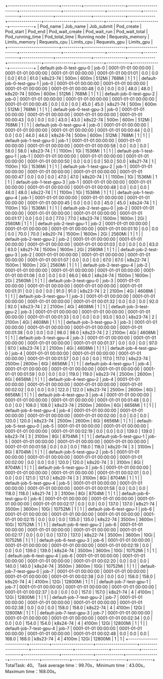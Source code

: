 +--------------------------+----------+---------------------+---------------------+---------------------+---------------------+-----------------+--------------+----------------+------------------+----------------+--------------+-----------------+---------------+--------------+------------+--------------+------------+
|         Pod_name         | Job_name |      Job_submit     |      Pod_create     |      Pod_start      |       Pod_end       | Pod_wait_create | Pod_wait_run | Pod_wait_total | Pod_running_time | Pod_total_time | Running node | Requests_memory | Limits_memory | Requests_cpu | Limits_cpu | Requests_gpu | Limits_gpu |
+--------------------------+----------+---------------------+---------------------+---------------------+---------------------+-----------------+--------------+----------------+------------------+----------------+--------------+-----------------+---------------+--------------+------------+--------------+------------+
| default-job-0-test-gpu-0 |  job-0   | 0001-01-01 00:00:00 | 0001-01-01 00:00:00 | 0001-01-01 00:00:00 | 0001-01-01 00:01:01 |       0.0       |     0.0      |      0.0       |       61.0       |      61.0      |   k8s23-74   |       500m      |      600m     |    512Mi     |   768Mi    |      1       |     1      |
| default-job-0-test-gpu-1 |  job-0   | 0001-01-01 00:00:00 | 0001-01-01 00:00:00 | 0001-01-01 00:00:00 | 0001-01-01 00:00:48 |       0.0       |     0.0      |      0.0       |       48.0       |      48.0      |   k8s20-74   |       500m      |      600m     |    512Mi     |   768Mi    |      1       |     1      |
| default-job-0-test-gpu-2 |  job-0   | 0001-01-01 00:00:00 | 0001-01-01 00:00:00 | 0001-01-01 00:00:00 | 0001-01-01 00:00:45 |       0.0       |     0.0      |      0.0       |       45.0       |      45.0      |   k8s21-74   |       500m      |      600m     |    512Mi     |   768Mi    |      1       |     1      |
| default-job-0-test-gpu-3 |  job-0   | 0001-01-01 00:00:00 | 0001-01-01 00:00:00 | 0001-01-01 00:00:00 | 0001-01-01 00:00:43 |       0.0       |     0.0      |      0.0       |       43.0       |      43.0      |   k8s22-74   |       500m      |      600m     |    512Mi     |   768Mi    |      1       |     1      |
| default-job-0-test-gpu-4 |  job-0   | 0001-01-01 00:00:00 | 0001-01-01 00:00:00 | 0001-01-01 00:00:00 | 0001-01-01 00:00:44 |       0.0       |     0.0      |      0.0       |       44.0       |      44.0      |   k8s24-74   |       500m      |      600m     |    512Mi     |   768Mi    |      1       |     1      |
| default-job-1-test-gpu-0 |  job-1   | 0001-01-01 00:00:00 | 0001-01-01 00:00:00 | 0001-01-01 00:00:00 | 0001-01-01 00:00:58 |       0.0       |     0.0      |      0.0       |       58.0       |      58.0      |   k8s23-74   |        1        |     1100m     |     1Gi      |   1536Mi   |      1       |     1      |
| default-job-1-test-gpu-1 |  job-1   | 0001-01-01 00:00:00 | 0001-01-01 00:00:00 | 0001-01-01 00:00:00 | 0001-01-01 00:00:50 |       0.0       |     0.0      |      0.0       |       50.0       |      50.0      |   k8s21-74   |        1        |     1100m     |     1Gi      |   1536Mi   |      1       |     1      |
| default-job-1-test-gpu-2 |  job-1   | 0001-01-01 00:00:00 | 0001-01-01 00:00:00 | 0001-01-01 00:00:00 | 0001-01-01 00:00:47 |       0.0       |     0.0      |      0.0       |       47.0       |      47.0      |   k8s20-74   |        1        |     1100m     |     1Gi      |   1536Mi   |      1       |     1      |
| default-job-1-test-gpu-3 |  job-1   | 0001-01-01 00:00:00 | 0001-01-01 00:00:00 | 0001-01-01 00:00:00 | 0001-01-01 00:00:48 |       0.0       |     0.0      |      0.0       |       48.0       |      48.0      |   k8s22-74   |        1        |     1100m     |     1Gi      |   1536Mi   |      1       |     1      |
| default-job-1-test-gpu-4 |  job-1   | 0001-01-01 00:00:00 | 0001-01-01 00:00:00 | 0001-01-01 00:00:00 | 0001-01-01 00:00:45 |       0.0       |     0.0      |      0.0       |       45.0       |      45.0      |   k8s24-74   |        1        |     1100m     |     1Gi      |   1536Mi   |      1       |     1      |
| default-job-2-test-gpu-0 |  job-2   | 0001-01-01 00:00:00 | 0001-01-01 00:00:00 | 0001-01-01 00:00:00 | 0001-01-01 00:01:17 |       0.0       |     0.0      |      0.0       |       77.0       |      77.0      |   k8s23-74   |      1500m      |     1600m     |     2Gi      |   2560Mi   |      1       |     1      |
| default-job-2-test-gpu-1 |  job-2   | 0001-01-01 00:00:00 | 0001-01-01 00:00:00 | 0001-01-01 00:00:00 | 0001-01-01 00:01:10 |       0.0       |     0.0      |      0.0       |       70.0       |      70.0      |   k8s20-74   |      1500m      |     1600m     |     2Gi      |   2560Mi   |      1       |     1      |
| default-job-2-test-gpu-2 |  job-2   | 0001-01-01 00:00:00 | 0001-01-01 00:00:00 | 0001-01-01 00:00:00 | 0001-01-01 00:01:03 |       0.0       |     0.0      |      0.0       |       63.0       |      63.0      |   k8s21-74   |      1500m      |     1600m     |     2Gi      |   2560Mi   |      1       |     1      |
| default-job-2-test-gpu-3 |  job-2   | 0001-01-01 00:00:00 | 0001-01-01 00:00:00 | 0001-01-01 00:00:00 | 0001-01-01 00:01:07 |       0.0       |     0.0      |      0.0       |       67.0       |      67.0      |   k8s22-74   |      1500m      |     1600m     |     2Gi      |   2560Mi   |      1       |     1      |
| default-job-2-test-gpu-4 |  job-2   | 0001-01-01 00:00:00 | 0001-01-01 00:00:00 | 0001-01-01 00:00:00 | 0001-01-01 00:01:06 |       0.0       |     0.0      |      0.0       |       66.0       |      66.0      |   k8s24-74   |      1500m      |     1600m     |     2Gi      |   2560Mi   |      1       |     1      |
| default-job-3-test-gpu-0 |  job-3   | 0001-01-01 00:00:00 | 0001-01-01 00:00:00 | 0001-01-01 00:00:00 | 0001-01-01 00:01:31 |       0.0       |     0.0      |      0.0       |       91.0       |      91.0      |   k8s23-74   |        2        |     2100m     |     4Gi      |   4608Mi   |      1       |     1      |
| default-job-3-test-gpu-1 |  job-3   | 0001-01-01 00:00:00 | 0001-01-01 00:00:00 | 0001-01-01 00:00:00 | 0001-01-01 00:01:32 |       0.0       |     0.0      |      0.0       |       92.0       |      92.0      |   k8s23-74   |        2        |     2100m     |     4Gi      |   4608Mi   |      1       |     1      |
| default-job-3-test-gpu-2 |  job-3   | 0001-01-01 00:00:00 | 0001-01-01 00:00:00 | 0001-01-01 00:00:00 | 0001-01-01 00:01:33 |       0.0       |     0.0      |      0.0       |       93.0       |      93.0      |   k8s23-74   |        2        |     2100m     |     4Gi      |   4608Mi   |      1       |     1      |
| default-job-3-test-gpu-3 |  job-3   | 0001-01-01 00:00:00 | 0001-01-01 00:00:00 | 0001-01-01 00:00:00 | 0001-01-01 00:01:38 |       0.0       |     0.0      |      0.0       |       98.0       |      98.0      |   k8s23-74   |        2        |     2100m     |     4Gi      |   4608Mi   |      1       |     1      |
| default-job-3-test-gpu-4 |  job-3   | 0001-01-01 00:00:00 | 0001-01-01 00:00:00 | 0001-01-01 00:00:00 | 0001-01-01 00:01:37 |       0.0       |     0.0      |      0.0       |       97.0       |      97.0      |   k8s23-74   |        2        |     2100m     |     4Gi      |   4608Mi   |      1       |     1      |
| default-job-4-test-gpu-0 |  job-4   | 0001-01-01 00:00:00 | 0001-01-01 00:00:00 | 0001-01-01 00:00:00 | 0001-01-01 00:01:57 |       0.0       |     0.0      |      0.0       |      117.0       |     117.0      |   k8s23-74   |      2500m      |     2600m     |     6Gi      |   6656Mi   |      1       |     1      |
| default-job-4-test-gpu-1 |  job-4   | 0001-01-01 00:00:00 | 0001-01-01 00:00:00 | 0001-01-01 00:00:00 | 0001-01-01 00:01:59 |       0.0       |     0.0      |      0.0       |      119.0       |     119.0      |   k8s23-74   |      2500m      |     2600m     |     6Gi      |   6656Mi   |      1       |     1      |
| default-job-4-test-gpu-2 |  job-4   | 0001-01-01 00:00:00 | 0001-01-01 00:00:00 | 0001-01-01 00:00:00 | 0001-01-01 00:02:02 |       0.0       |     0.0      |      0.0       |      122.0       |     122.0      |   k8s23-74   |      2500m      |     2600m     |     6Gi      |   6656Mi   |      1       |     1      |
| default-job-4-test-gpu-3 |  job-4   | 0001-01-01 00:00:00 | 0001-01-01 00:00:00 | 0001-01-01 00:00:00 | 0001-01-01 00:01:48 |       0.0       |     0.0      |      0.0       |      108.0       |     108.0      |   k8s23-74   |      2500m      |     2600m     |     6Gi      |   6656Mi   |      1       |     1      |
| default-job-4-test-gpu-4 |  job-4   | 0001-01-01 00:00:00 | 0001-01-01 00:00:00 | 0001-01-01 00:00:00 | 0001-01-01 00:02:00 |       0.0       |     0.0      |      0.0       |      120.0       |     120.0      |   k8s23-74   |      2500m      |     2600m     |     6Gi      |   6656Mi   |      1       |     1      |
| default-job-5-test-gpu-0 |  job-5   | 0001-01-01 00:00:00 | 0001-01-01 00:00:00 | 0001-01-01 00:00:00 | 0001-01-01 00:02:19 |       0.0       |     0.0      |      0.0       |      139.0       |     139.0      |   k8s23-74   |        3        |     3100m     |     8Gi      |   8704Mi   |      1       |     1      |
| default-job-5-test-gpu-1 |  job-5   | 0001-01-01 00:00:00 | 0001-01-01 00:00:00 | 0001-01-01 00:00:00 | 0001-01-01 00:01:58 |       0.0       |     0.0      |      0.0       |      118.0       |     118.0      |   k8s20-74   |        3        |     3100m     |     8Gi      |   8704Mi   |      1       |     1      |
| default-job-5-test-gpu-2 |  job-5   | 0001-01-01 00:00:00 | 0001-01-01 00:00:00 | 0001-01-01 00:00:00 | 0001-01-01 00:02:00 |       0.0       |     0.0      |      0.0       |      120.0       |     120.0      |   k8s20-74   |        3        |     3100m     |     8Gi      |   8704Mi   |      1       |     1      |
| default-job-5-test-gpu-3 |  job-5   | 0001-01-01 00:00:00 | 0001-01-01 00:00:00 | 0001-01-01 00:00:00 | 0001-01-01 00:02:01 |       0.0       |     0.0      |      0.0       |      121.0       |     121.0      |   k8s20-74   |        3        |     3100m     |     8Gi      |   8704Mi   |      1       |     1      |
| default-job-5-test-gpu-4 |  job-5   | 0001-01-01 00:00:00 | 0001-01-01 00:00:00 | 0001-01-01 00:00:00 | 0001-01-01 00:01:58 |       0.0       |     0.0      |      0.0       |      118.0       |     118.0      |   k8s21-74   |        3        |     3100m     |     8Gi      |   8704Mi   |      1       |     1      |
| default-job-6-test-gpu-0 |  job-6   | 0001-01-01 00:00:00 | 0001-01-01 00:00:00 | 0001-01-01 00:00:00 | 0001-01-01 00:02:17 |       0.0       |     0.0      |      0.0       |      137.0       |     137.0      |   k8s21-74   |      3500m      |     3600m     |     10Gi     |  10752Mi   |      1       |     1      |
| default-job-6-test-gpu-1 |  job-6   | 0001-01-01 00:00:00 | 0001-01-01 00:00:00 | 0001-01-01 00:00:00 | 0001-01-01 00:02:15 |       0.0       |     0.0      |      0.0       |      135.0       |     135.0      |   k8s22-74   |      3500m      |     3600m     |     10Gi     |  10752Mi   |      1       |     1      |
| default-job-6-test-gpu-2 |  job-6   | 0001-01-01 00:00:00 | 0001-01-01 00:00:00 | 0001-01-01 00:00:00 | 0001-01-01 00:02:17 |       0.0       |     0.0      |      0.0       |      137.0       |     137.0      |   k8s22-74   |      3500m      |     3600m     |     10Gi     |  10752Mi   |      1       |     1      |
| default-job-6-test-gpu-3 |  job-6   | 0001-01-01 00:00:00 | 0001-01-01 00:00:00 | 0001-01-01 00:00:00 | 0001-01-01 00:02:19 |       0.0       |     0.0      |      0.0       |      139.0       |     139.0      |   k8s24-74   |      3500m      |     3600m     |     10Gi     |  10752Mi   |      1       |     1      |
| default-job-6-test-gpu-4 |  job-6   | 0001-01-01 00:00:00 | 0001-01-01 00:00:00 | 0001-01-01 00:00:00 | 0001-01-01 00:02:20 |       0.0       |     0.0      |      0.0       |      140.0       |     140.0      |   k8s24-74   |      3500m      |     3600m     |     10Gi     |  10752Mi   |      1       |     1      |
| default-job-7-test-gpu-0 |  job-7   | 0001-01-01 00:00:00 | 0001-01-01 00:00:00 | 0001-01-01 00:00:00 | 0001-01-01 00:02:38 |       0.0       |     0.0      |      0.0       |      158.0       |     158.0      |   k8s20-74   |        4        |     4100m     |     12Gi     |  12800Mi   |      1       |     1      |
| default-job-7-test-gpu-1 |  job-7   | 0001-01-01 00:00:00 | 0001-01-01 00:00:00 | 0001-01-01 00:00:00 | 0001-01-01 00:02:37 |       0.0       |     0.0      |      0.0       |      157.0       |     157.0      |   k8s21-74   |        4        |     4100m     |     12Gi     |  12800Mi   |      1       |     1      |
| default-job-7-test-gpu-2 |  job-7   | 0001-01-01 00:00:00 | 0001-01-01 00:00:00 | 0001-01-01 00:00:00 | 0001-01-01 00:02:38 |       0.0       |     0.0      |      0.0       |      158.0       |     158.0      |   k8s22-74   |        4        |     4100m     |     12Gi     |  12800Mi   |      1       |     1      |
| default-job-7-test-gpu-3 |  job-7   | 0001-01-01 00:00:00 | 0001-01-01 00:00:00 | 0001-01-01 00:00:00 | 0001-01-01 00:02:34 |       0.0       |     0.0      |      0.0       |      154.0       |     154.0      |   k8s24-74   |        4        |     4100m     |     12Gi     |  12800Mi   |      1       |     1      |
| default-job-7-test-gpu-4 |  job-7   | 0001-01-01 00:00:00 | 0001-01-01 00:00:00 | 0001-01-01 00:00:00 | 0001-01-01 00:02:48 |       0.0       |     0.0      |      0.0       |      168.0       |     168.0      |   k8s23-74   |        4        |     4100m     |     12Gi     |  12800Mi   |      1       |     1      |
+--------------------------+----------+---------------------+---------------------+---------------------+---------------------+-----------------+--------------+----------------+------------------+----------------+--------------+-----------------+---------------+--------------+------------+--------------+------------+
TotalTask: 40。
Task average time：99.70s，Minimum time：43.00s，Maximum time：168.00s。
